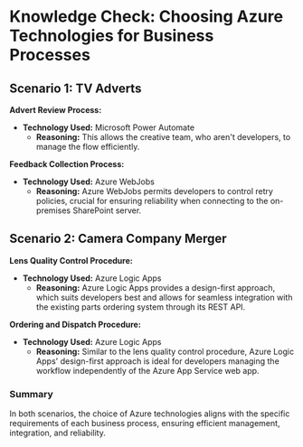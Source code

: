 # Knowledge Check: Choosing Azure Technologies for Business Processes

## Scenario 1: TV Adverts

**Advert Review Process:**

- **Technology Used:** Microsoft Power Automate
  - **Reasoning:** This allows the creative team, who aren't developers, to manage the flow efficiently.

**Feedback Collection Process:**

- **Technology Used:** Azure WebJobs
  - **Reasoning:** Azure WebJobs permits developers to control retry policies, crucial for ensuring reliability when connecting to the on-premises SharePoint server.

## Scenario 2: Camera Company Merger

**Lens Quality Control Procedure:**

- **Technology Used:** Azure Logic Apps
  - **Reasoning:** Azure Logic Apps provides a design-first approach, which suits developers best and allows for seamless integration with the existing parts ordering system through its REST API.

**Ordering and Dispatch Procedure:**

- **Technology Used:** Azure Logic Apps
  - **Reasoning:** Similar to the lens quality control procedure, Azure Logic Apps' design-first approach is ideal for developers managing the workflow independently of the Azure App Service web app.

### Summary

In both scenarios, the choice of Azure technologies aligns with the specific requirements of each business process, ensuring efficient management, integration, and reliability.
